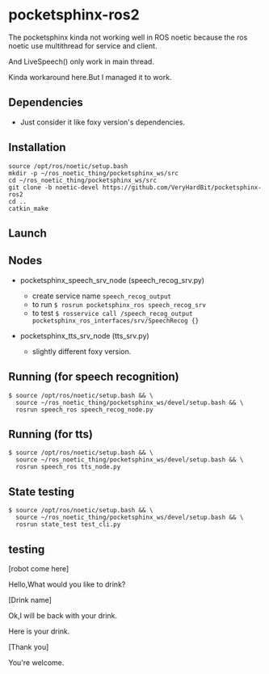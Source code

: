 # pocketsphinx-ros2
The pocketsphinx kinda not working well in ROS noetic because the ros noetic use multithread for service and client.

And LiveSpeech() only work in main thread.

Kinda workaround here.But I managed it to work.


## Dependencies
- Just consider it like foxy version's dependencies.


## Installation
```
source /opt/ros/noetic/setup.bash
mkdir -p ~/ros_noetic_thing/pocketsphinx_ws/src
cd ~/ros_noetic_thing/pocketsphinx_ws/src
git clone -b noetic-devel https://github.com/VeryHardBit/pocketsphinx-ros2
cd ..
catkin_make
```

## Launch 




## Nodes
- pocketsphinx_speech_srv_node (speech_recog_srv.py)
    - create service name `speech_recog_output`
    - to run `$ rosrun pocketsphinx_ros speech_recog_srv`
    - to test `$ rosservice call /speech_recog_output pocketsphinx_ros_interfaces/srv/SpeechRecog {}`

- pocketsphinx_tts_srv_node (tts_srv.py)
    - slightly different foxy version.


## Running (for speech recognition)

```
$ source /opt/ros/noetic/setup.bash && \
  source ~/ros_noetic_thing/pocketsphinx_ws/devel/setup.bash && \
  rosrun speech_ros speech_recog_node.py
```

## Running (for tts)
```
$ source /opt/ros/noetic/setup.bash && \
  source ~/ros_noetic_thing/pocketsphinx_ws/devel/setup.bash && \
  rosrun speech_ros tts_node.py
```

## State testing
```
$ source /opt/ros/noetic/setup.bash && \
  source ~/ros_noetic_thing/pocketsphinx_ws/devel/setup.bash && \
  rosrun state_test test_cli.py
```


## testing
[robot come here]

Hello,What would you like to drink?

[Drink name]

Ok,I will be back with your drink.

Here is your drink.

[Thank you]

You're welcome.
